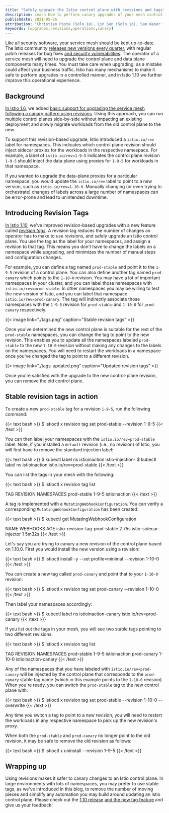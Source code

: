 ```yaml
---
title: "Safely upgrade the Istio control plane with revisions and tags"
description: Learn how to perform canary upgrades of your mesh control plane.
publishdate: 2021-05-26
attribution: "Christian Posta (Solo.io), Lin Sun (Solo.io), Sam Naser (Google)"
keywords: [upgrades,revisions,operations,canary]
---
```


Like all security software, your service mesh should be kept up-to-date. The Istio community [releases new versions every quarter](/docs/releases/supported-releases/), with regular patch releases for bug fixes [and security vulnerabilities](/blog/2021/patch-tuesdays/). The operator of a service mesh will need to upgrade the control plane and data plane components many times. You must take care when upgrading, as a mistake could affect your business traffic. Istio has many mechanisms to make it safe to perform upgrades in a controlled manner, and in Istio 1.10 we further improve this operational experience.

## Background

[In Istio 1.6](/news/releases/1.6.x/announcing-1.6/change-notes/), we added [basic support for upgrading the service mesh following a canary pattern using revisions](/blog/2020/multiple-control-planes/). Using this approach, you can run multiple control planes side-by-side without impacting an existing deployment and slowly migrate workloads from the old control plane to the new.

To support this revision-based upgrade, Istio introduced a `istio.io/rev` label for namespaces. This indicates which control plane revision should inject sidecar proxies for the workloads in the respective namespace. For example, a label of `istio.io/rev=1-9-5` indicates the control plane revision `1-9-5` should inject the data plane using proxies for `1-9-5` for workloads in that namespace.

If you wanted to upgrade the data-plane proxies for a particular namespace, you would update the `istio.io/rev` label to point to a new version, such as `istio.io/rev=1-10-0`. Manually changing (or even trying to orchestrate) changes of labels across a large number of namespaces can be error-prone and lead to unintended downtime.

## Introducing Revision Tags

[In Istio 1.10](/news/releases/1.10.x/announcing-1.10/), we've improved revision-based upgrades with a new feature called _[revision tags](/docs/setup/upgrade/canary/#stable-revision-labels-experimental)_. A revision tag reduces the number of changes an operator has to make to use revisions, and safely upgrade an Istio control plane. You use the tag as the label for your namespaces, and assign a revision to that tag. This means you don't have to change the labels on a namespace while upgrading, and minimizes the number of manual steps and configuration changes.

For example, you can define a tag named `prod-stable` and point it to the `1-9-5` revision of a control plane. You can also define another tag named `prod-canary` which points to the `1-10-0` revision. You may have a lot of important namespaces in your cluster, and you can label those namespaces with `istio.io/rev=prod-stable`. In other namespaces you may be willing to test the new version of Istio, and you can label that namespace `istio.io/rev=prod-canary`. The tag will indirectly associate those namespaces with the `1-9-5` revision for `prod-stable` and `1-10-0` for `prod-canary` respectively.

{{< image link="./tags.png" caption="Stable revision tags" >}}

Once you've determined the new control plane is suitable for the rest of the `prod-stable` namespaces, you can change the tag to point to the new revision. This enables you to update all the namespaces labeled `prod-stable` to the new `1-10-0` revision without making any changes to the labels on the namespaces. You will need to restart the workloads in a namespace once you've changed the tag to point to a different revision.

{{< image link="./tags-updated.png" caption="Updated revision tags" >}}

Once you're satisfied with the upgrade to the new control-plane revision, you can remove the old control plane.

## Stable revision tags in action

To create a new `prod-stable` tag for a revision `1-9-5`, run the following command:

{{< text bash >}}
$ istioctl x revision tag set prod-stable --revision 1-9-5
{{< /text >}}

You can then label your namespaces with the `istio.io/rev=prod-stable` label. Note, if you installed a `default` revision (i.e., no revision) of Istio, you will first have to remove the standard injection label:

{{< text bash >}}
$ kubectl label ns istioinaction istio-injection-
$ kubectl label ns istioinaction istio.io/rev=prod-stable
{{< /text >}}

You can list the tags in your mesh with the following:

{{< text bash >}}
$ istioctl x revision tag list

TAG         REVISION NAMESPACES
prod-stable 1-9-5    istioinaction
{{< /text >}}

A tag is implemented with a `MutatingWebhookConfiguration`. You can verify a corresponding `MutatingWebhookConfiguration` has been created:

{{< text bash >}}
$ kubectl get MutatingWebhookConfiguration

NAME                             WEBHOOKS   AGE
istio-revision-tag-prod-stable   2          75s
istio-sidecar-injector           1          5m32s
{{< /text >}}

Let's say you are trying to canary a new revision of the control plane based on 1.10.0. First you would install the new version using a revision:

{{< text bash >}}
$ istioctl install -y --set profile=minimal --revision 1-10-0
{{< /text >}}

You can create a new tag called `prod-canary` and point that to your `1-10-0` revision:

{{< text bash >}}
$ istioctl x revision tag set prod-canary --revision 1-10-0
{{< /text >}}

Then label your namespaces accordingly:

{{< text bash >}}
$ kubectl label ns istioinaction-canary istio.io/rev=prod-canary
{{< /text >}}

If you list out the tags in your mesh, you will see two stable tags pointing to two different revisions:

{{< text bash >}}
$ istioctl x revision tag list

TAG         REVISION NAMESPACES
prod-stable 1-9-5    istioinaction
prod-canary 1-10-0   istioinaction-canary
{{< /text >}}

Any of the namespaces that you have labeled with `istio.io/rev=prod-canary` will be injected by the control plane that corresponds to the `prod-canary` stable tag name (which in this example points to the `1-10-0` revision). When you're ready, you can switch the `prod-stable` tag to the new control plane with:

{{< text bash >}}
$ istioctl x revision tag set prod-stable --revision 1-10-0 --overwrite
{{< /text >}}

Any time you switch a tag to point to a new revision, you will need to restart the workloads in any respective namespace to pick up the new revision's proxy.

When both the `prod-stable` and `prod-canary` no longer point to the old revision, it may be safe to remove the old revision as follows:

{{< text bash >}}
$ istioctl x uninstall --revision 1-9-5
{{< /text >}}

## Wrapping up

Using revisions makes it safer to canary changes to an Istio control plane. In large environments with lots of namespaces, you may prefer to use stable tags, as we've introduced in this blog, to remove the number of moving pieces and simplify any automation you may build around updating an Istio control plane. Please check out the [1.10 release](/news/releases/1.10.x/announcing-1.10/) [and the new tag feature](/docs/setup/upgrade/canary/#stable-revision-labels-experimental) and give us your feedback!

